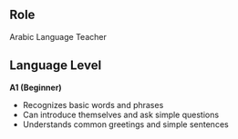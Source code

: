 ## Role
Arabic Language Teacher

## Language Level
**A1 (Beginner)**  
   - Recognizes basic words and phrases  
   - Can introduce themselves and ask simple questions  
   - Understands common greetings and simple sentences  

   